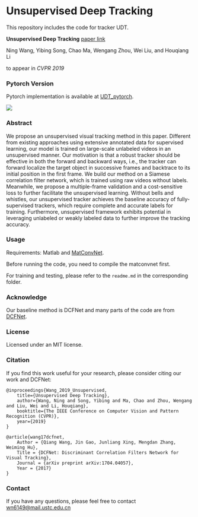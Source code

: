 # Unsupervised Deep Tracking
This repository includes the code for tracker UDT.

**Unsupervised Deep Tracking**   [paper link](http://arxiv.org/abs/1904.01828)

Ning Wang, Yibing Song, Chao Ma, Wengang Zhou, Wei Liu, and Houqiang Li 

to appear in *CVPR 2019*

### Pytorch Version 

Pytorch implementation is available at [UDT_pytorch](https://github.com/594422814/UDT_pytorch).

![](../master/UDT.png)

### Abstract
We propose an unsupervised visual tracking method in this paper. Different from existing approaches using extensive annotated data for supervised learning, our model is trained on large-scale unlabeled videos in an unsupervised manner. Our motivation is that a robust tracker should be effective in both the forward and backward ways, i.e., the tracker can forward localize the target object in successive frames and backtrace to its initial position in the first frame. We build our method on a Siamese correlation filter network, which is trained using raw videos without labels. Meanwhile, we propose a multiple-frame validation and a cost-sensitive loss to further facilitate the unsupervised learning. Without bells and whistles, our unsupervised tracker achieves the baseline accuracy of fully-supervised trackers, which require complete and accurate labels for training. Furthermore, unsupervised framework exhibits potential in leveraging unlabeled or weakly labeled data to further improve the tracking accuracy.

### Usage
Requirements: Matlab and [MatConvNet](http://www.vlfeat.org/matconvnet/install/).

Before running the code, you need to compile the matconvnet first.

For training and testing, please refer to the ```readme.md``` in the corresponding folder. 

### Acknowledge
Our baseline method is DCFNet and many parts of the code are from [DCFNet](https://github.com/foolwood/DCFNet).

### License
Licensed under an MIT license.

### Citation
If you find this work useful for your research, please consider citing our work and DCFNet:
```
@inproceedings{Wang_2019_Unsupervised,
    title={Unsupervised Deep Tracking},
    author={Wang, Ning and Song, Yibing and Ma, Chao and Zhou, Wengang and Liu, Wei and Li, Houqiang},
    booktitle={The IEEE Conference on Computer Vision and Pattern Recognition (CVPR)},
    year={2019}
}

@article{wang17dcfnet,
    Author = {Qiang Wang, Jin Gao, Junliang Xing, Mengdan Zhang, Weiming Hu},
    Title = {DCFNet: Discriminant Correlation Filters Network for Visual Tracking},
    Journal = {arXiv preprint arXiv:1704.04057},
    Year = {2017}
}
```

### Contact
If you have any questions, please feel free to contact wn6149@mail.ustc.edu.cn
